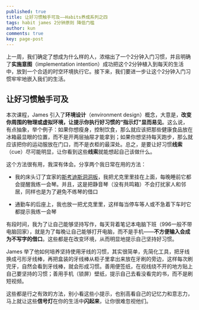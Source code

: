 ```yaml
---
published: true
title: 让好习惯触手可及——Habits养成系列之四
tags: habit james 2分钟原则 降低门槛
author: kun
comments: true
key: page-post
---
```


上一周，我们确定了想成为什么样的人，浓缩出了一个2分钟入门习惯，并且明确了**实施意图**（implementation intention）成功把这个2分钟植入到每天的生活中，放到一个合适的时空环境执行它。接下来，我们要进一步让这个2分钟入门习惯牢牢地嵌入我们的生活。

## 让好习惯触手可及

本次课程，James 引入了**环境设计**（environment design）概念，大意是，**改变你周围的物理或虚拟环境，让提示你执行好习惯的“指示灯”显而易见**。这么说，有点抽象，举个例子：如果你想瘦身，控制饮食，那么就应该把那些健康食品放在冰箱最显眼的位置，而不是开两层抽屉才能拿到；如果你想坚持每天跑步，那么就应该把你的运动服放在门口，而不是衣柜的最深处。总之，是要让好习惯**线索**（cue）尽可能明显，让你看到这些**线索**就能想起自己该做什么。

这个方法很有用，我深有体会。分享两个我日常在用的方法：

- 我的床头订了宜家的[斯考迪斯洞洞板](https://www.ikea.cn/cn/zh/ideas/yushi-pub1a7b3cd0)，我把尤克里里挂在上面，每晚睡前它都会提醒我练一会琴。并且，这是把静音琴（没有共鸣箱）不会打扰家人和邻居，同样也是为了避免不练琴的借口

- 通勤车的后座上，我也放一把尤克里里，这样每当停车等人或不急着下车时它都提示我练一会琴

有段时间，我为了让自己能够坚持写作，每天背着笔记本电脑下班（996一般不带电脑回家），就是为了每晚让自己能够打开电脑，而不是手机——**不方便输入会成为不写字的借口**。这些都是在改变环境，从而明显地提示自己坚持好习惯。

James 举了他如何培养坚持使用牙线的习惯，其实很简单，先简化工具，把牙线换成弓形牙线棒，再把盒装的牙线棒从柜子里拿出来放在牙刷的旁边，这样每次刷完牙，自然会看到牙线棒，就会形成习惯。善用便签纸，在视线绕不开的地方贴上自己要坚持的习惯；善用手机（锁屏）壁纸，提示自己去看没看完的书，而不是刷短视频。

这些都是行之有效的方法，别小看这些小提示，也别高看自己的记忆力和意志力，马上就让这些**信号灯**在你的生活中**闪起来**，让你很难忽视他们。
